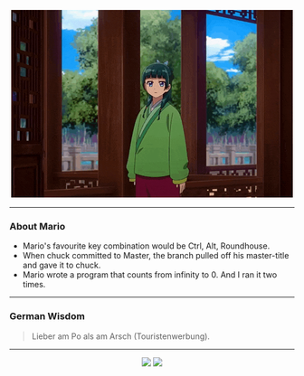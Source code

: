 <p align="center">
  <img src="assets/maomao.gif" />
</p>

---

### About Mario
- Mario's favourite key combination would be Ctrl, Alt, Roundhouse.
- When chuck committed to Master, the branch pulled off his master-title and gave it to chuck.
- Mario wrote a program that counts from infinity to 0. And I ran it two times.

---

### German Wisdom
> Lieber am Po als am Arsch (Touristenwerbung).

---

<p align="center">
  <a>
    <img height="180em" src="https://github-readme-stats-eight-theta.vercel.app/api?username=Torfkopp&show_icons=true&theme=dark&include_all_commits=true&count_private=true"/>
  </a>
  <a href="https://github.com/Torfkopp?tab=repositories">
    <img height="180em" src="https://github-readme-stats-eight-theta.vercel.app/api/top-langs/?username=torfkopp&layout=compact&theme=dark&langs_count=8&hide=java"/>
  </a>
</p>
